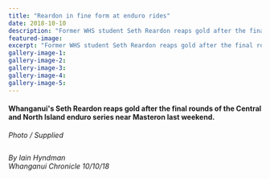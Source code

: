 ```yaml
---
title: "Reardon in fine form at enduro rides"
date: 2018-10-10
description: "Former WHS student Seth Reardon reaps gold after the final rounds of the Central and North Island enduro series..."
featured-image: 
excerpt: "Former WHS student Seth Reardon reaps gold after the final rounds of the Central and North Island enduro series."
gallery-image-1: 
gallery-image-2: 
gallery-image-3: 
gallery-image-4: 
gallery-image-5: 
---
```


<h4>Whanganui's Seth Reardon reaps gold after the final rounds of the Central and North Island enduro series near Masteron last weekend.</h4>
<p><em>Photo / Supplied</em></p>
<p><img src="/uploads/5bc3c45cff2a7c68e500035d/seth-reardon-chron-writing-10-oct2018.PNG" alt="" /></p>
<p><em>By Iain Hyndman</em><br /><em>Whanganui Chronicle 10/10/18</em></p>

